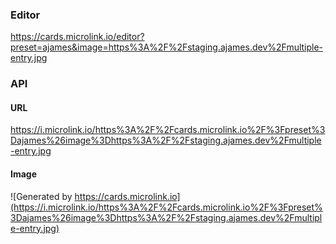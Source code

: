 
### Editor
https://cards.microlink.io/editor?preset=ajames&image=https%3A%2F%2Fstaging.ajames.dev%2Fmultiple-entry.jpg

### API

#### URL
https://i.microlink.io/https%3A%2F%2Fcards.microlink.io%2F%3Fpreset%3Dajames%26image%3Dhttps%3A%2F%2Fstaging.ajames.dev%2Fmultiple-entry.jpg

#### Image
![Generated by https://cards.microlink.io](https://i.microlink.io/https%3A%2F%2Fcards.microlink.io%2F%3Fpreset%3Dajames%26image%3Dhttps%3A%2F%2Fstaging.ajames.dev%2Fmultiple-entry.jpg)
